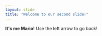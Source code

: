 ```yaml
---
layout: slide
title: "Welcome to our second slide!"
---
```

**It's me Mario!**
Use the left arrow to go back!
